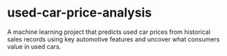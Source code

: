 # used-car-price-analysis
A machine learning project that predicts used car prices from historical sales records using key automotive features and uncover what consumers value in used cars.
